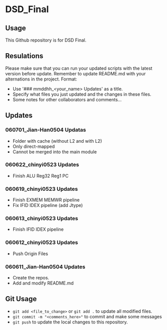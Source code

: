 # DSD_Final
## Usage
This Github repository is for DSD Final.
## Resulations
Please make sure that you can run your updated scripts with the latest version before update.
Remember to update README.md with your alternations in the project.
Format:
* Use '### mmddhh_<your_name> Updates' as a title.
* Specify what files you just updated and the changes in these files.
* Some notes for other collaborators and comments...
## Updates
### 060701_Jian-Han0504 Updatas
* Folder with cache (without L2 and with L2)
* Only direct-mapped
* Cannot be merged into the main module

### 060622_chinyi0523 Updates
* Finish ALU Reg32 Reg1 PC
### 060619_chinyi0523 Updates
* Finish EXMEM MEMWR pipeline
* Fix IFID IDEX pipeline (add Jtype) 
### 060613_chinyi0523 Updates
* Finish IFID IDEX pipeline
### 060612_chinyi0523 Updates
* Push Origin Files
### 060611_Jian-Han0504 Updates
* Create the repos.
* Add and modify README.md

## Git Usage
* ```git add <file_to_change>``` or ```git add .``` to update all modified files.
* ```git commit -m "<comments_here>"``` to commit and make some messages
* ```git push``` to update the local changes to this repository.
